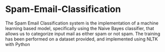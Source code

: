 # Spam-Email-Classification
The Spam Email Classification system is the implementation of a machine learning based model, specifically using the Naive Bayes classifier, that allows us to categorize input mail as either spam or not spam. The training has been performed on a dataset provided, and implemented using NLTK with Python
